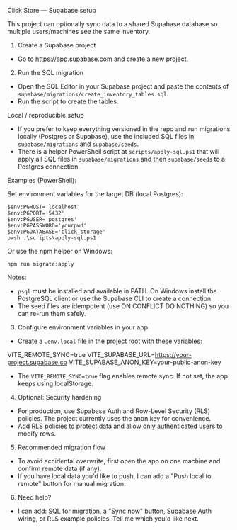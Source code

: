 Click Store — Supabase setup

This project can optionally sync data to a shared Supabase database so multiple users/machines see the same inventory.

1) Create a Supabase project
- Go to https://app.supabase.com and create a new project.

2) Run the SQL migration
- Open the SQL Editor in your Supabase project and paste the contents of `supabase/migrations/create_inventory_tables.sql`.
- Run the script to create the tables.

Local / reproducible setup
- If you prefer to keep everything versioned in the repo and run migrations locally (Postgres or Supabase), use the included SQL files in `supabase/migrations` and `supabase/seeds`.
- There is a helper PowerShell script at `scripts/apply-sql.ps1` that will apply all SQL files in `supabase/migrations` and then `supabase/seeds` to a Postgres connection.

Examples (PowerShell):

Set environment variables for the target DB (local Postgres):

```
$env:PGHOST='localhost'
$env:PGPORT='5432'
$env:PGUSER='postgres'
$env:PGPASSWORD='yourpwd'
$env:PGDATABASE='click_storage'
pwsh .\scripts\apply-sql.ps1
```

Or use the npm helper on Windows:

```
npm run migrate:apply
```

Notes:
- `psql` must be installed and available in PATH. On Windows install the PostgreSQL client or use the Supabase CLI to create a connection.
- The seed files are idempotent (use ON CONFLICT DO NOTHING) so you can re-run them safely.

3) Configure environment variables in your app
- Create a `.env.local` file in the project root with these variables:

VITE_REMOTE_SYNC=true
VITE_SUPABASE_URL=https://your-project.supabase.co
VITE_SUPABASE_ANON_KEY=your-public-anon-key

- The `VITE_REMOTE_SYNC=true` flag enables remote sync. If not set, the app keeps using localStorage.

4) Optional: Security hardening
- For production, use Supabase Auth and Row-Level Security (RLS) policies. The project currently uses the anon key for convenience.
- Add RLS policies to protect data and allow only authenticated users to modify rows.

5) Recommended migration flow
- To avoid accidental overwrite, first open the app on one machine and confirm remote data (if any).
- If you have local data you'd like to push, I can add a "Push local to remote" button for manual migration.

6) Need help?
- I can add: SQL for migration, a "Sync now" button, Supabase Auth wiring, or RLS example policies. Tell me which you'd like next.
